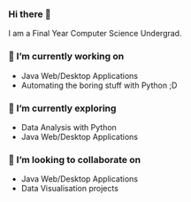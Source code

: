 ### Hi there 👋
I am a Final Year Computer Science Undergrad.
<!--
**dvlpsh/dvlpsh** is a ✨ _special_ ✨ repository because its `README.md` (this file) appears on your GitHub profile.
Here are some ideas to get you started: --->

### 🔭 I’m currently working on 
- Java Web/Desktop Applications
- Automating the boring stuff with Python ;D

### 🌱 I’m currently exploring 
- Data Analysis with Python
- Java Web/Desktop Applications

### 👯 I’m looking to collaborate on
- Java Web/Desktop Applications
- Data Visualisation projects

<!-- - 🤔 I’m looking for help with ...
- 💬 Ask me about ...
 📫 How to reach me
- 😄 Pronouns: ...
- ⚡ Fun fact: ...-->
